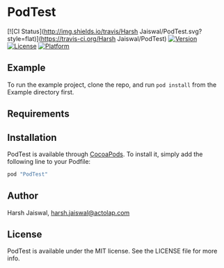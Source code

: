# PodTest

[![CI Status](http://img.shields.io/travis/Harsh Jaiswal/PodTest.svg?style=flat)](https://travis-ci.org/Harsh Jaiswal/PodTest)
[![Version](https://img.shields.io/cocoapods/v/PodTest.svg?style=flat)](http://cocoapods.org/pods/PodTest)
[![License](https://img.shields.io/cocoapods/l/PodTest.svg?style=flat)](http://cocoapods.org/pods/PodTest)
[![Platform](https://img.shields.io/cocoapods/p/PodTest.svg?style=flat)](http://cocoapods.org/pods/PodTest)

## Example

To run the example project, clone the repo, and run `pod install` from the Example directory first.

## Requirements

## Installation

PodTest is available through [CocoaPods](http://cocoapods.org). To install
it, simply add the following line to your Podfile:

```ruby
pod "PodTest"
```

## Author

Harsh Jaiswal, harsh.jaiswal@actolap.com

## License

PodTest is available under the MIT license. See the LICENSE file for more info.
